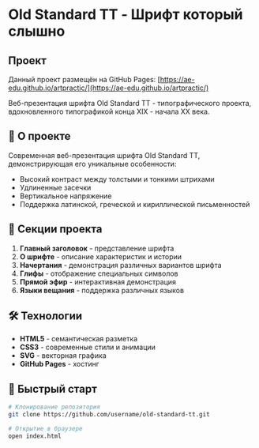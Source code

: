 # Old Standard TT - Шрифт который слышно

## Проект
Данный проект размещён на GitHub Pages: [https://ae-edu.github.io/artpractic/](https://ae-edu.github.io/artpractic/)

Веб-презентация шрифта Old Standard TT - типографического проекта, вдохновленного типографикой конца XIX - начала XX века.

## 🎯 О проекте

Современная веб-презентация шрифта Old Standard TT, демонстрирующая его уникальные особенности:
- Высокий контраст между толстыми и тонкими штрихами
- Удлиненные засечки
- Вертикальное напряжение
- Поддержка латинской, греческой и кириллической письменностей


## 🎨 Секции проекта

1. **Главный заголовок** - представление шрифта
2. **О шрифте** - описание характеристик и истории
3. **Начертания** - демонстрация различных вариантов шрифта
4. **Глифы** - отображение специальных символов
5. **Прямой эфир** - интерактивная демонстрация
6. **Языки вещания** - поддержка различных языков

## 🛠 Технологии

- **HTML5** - семантическая разметка
- **CSS3** - современные стили и анимации
- **SVG** - векторная графика
- **GitHub Pages** - хостинг

## 🚀 Быстрый старт

```bash
# Клонирование репозитория
git clone https://github.com/username/old-standard-tt.git

# Открытие в браузере
open index.html